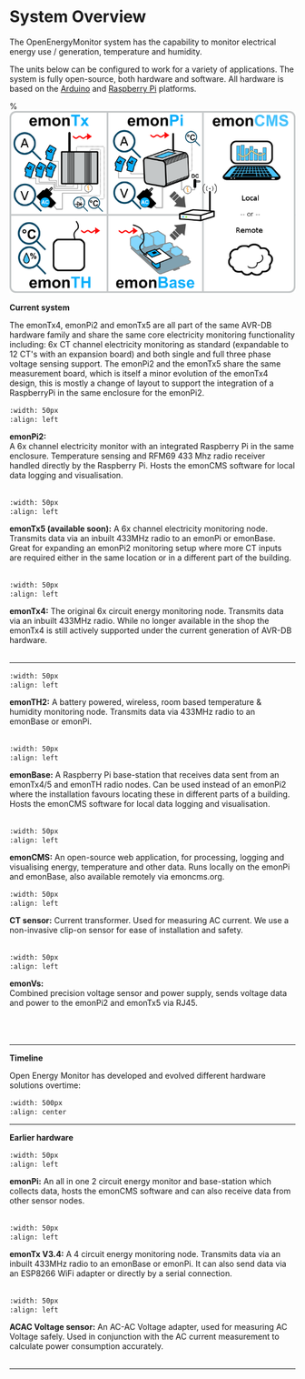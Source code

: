 # System Overview

The OpenEnergyMonitor system has the capability to monitor electrical energy use / generation, temperature and humidity.

The units below can be configured to work for a variety of applications. The system is fully open-source, both hardware and software. All hardware is based on the [Arduino](http://www.arduino.cc/) and [Raspberry Pi](http://raspberrypi.org) platforms.

% ![image](img/oemfpsystemdiagram.png)

<p><b>Current system</b></p>

The emonTx4, emonPi2 and emonTx5 are all part of the same AVR-DB hardware family and share the same core electricity monitoring functionality including: 6x CT channel electricity monitoring as standard (expandable to 12 CT's with an expansion board) and both single and full three phase voltage sensing support. The emonPi2 and the emonTx5 share the same measurement board, which is itself a minor evolution of the emonTx4 design, this is mostly a change of layout to support the integration of a RaspberryPi in the same enclosure for the emonPi2.

```{image} img/emonpi2-min.png
:width: 50px
:align: left
```

**emonPi2:**<br>A 6x channel electricity monitor with an integrated Raspberry Pi in the same enclosure. Temperature sensing and RFM69 433 Mhz radio receiver handled directly by the Raspberry Pi. Hosts the emonCMS software for local data logging and visualisation.<br><br>

```{image} img/emontx5-min.png
:width: 50px
:align: left
```

**emonTx5 (available soon):** A 6x channel electricity monitoring node. Transmits data via an inbuilt 433MHz radio to an emonPi or emonBase. Great for expanding an emonPi2 monitoring setup where more CT inputs are required either in the same location or in a different part of the building.<br><br>

```{image} img/emontx4-min.png
:width: 50px
:align: left
```

**emonTx4:** The original 6x circuit energy monitoring node. Transmits data via an inbuilt 433MHz radio. While no longer available in the shop the emonTx4 is still actively supported under the current generation of AVR-DB hardware.<br><br>

---

```{image} img/emonth-min.png
:width: 50px
:align: left
```
**emonTH2:** A battery powered, wireless, room based temperature & humidity monitoring node. Transmits data via 433MHz radio to an emonBase or emonPi.
<br><br>

```{image} img/emonbase-min.png
:width: 50px
:align: left
```
**emonBase:** A Raspberry Pi base-station that receives data sent from an emonTx4/5 and emonTH radio nodes. Can be used instead of an emonPi2 where the installation favours locating these in different parts of a building. Hosts the emonCMS software for local data logging and visualisation.
<br><br>

```{image} img/emoncms-min.png
:width: 50px
:align: left
```
**emonCMS:** An open-source web application, for processing, logging and visualising energy, temperature and other data. Runs locally on the emonPi and emonBase, also available remotely via emoncms.org.
<br>

```{image} img/ctsensor.png
:width: 50px
:align: left
```
**CT sensor:** Current transformer. Used for measuring AC current. We use a non-invasive clip-on sensor for ease of installation and safety.
<br><br>

```{image} img/emonVs-min.png
:width: 50px
:align: left
```
**emonVs:**<br>Combined precision voltage sensor and power supply, sends voltage data and power to the emonPi2 and emonTx5 via RJ45.<br><br>
<br><br>

---

<p><b>Timeline</b></p>

Open Energy Monitor has developed and evolved different hardware solutions overtime:

```{image} img/timeline.png
:width: 500px
:align: center
```

<!-- 
Invisible section: Contains source code for the image above using https://playground.diagram.codes/d/timeline
    width=700
    "2010-2011": "emonTx1️"
    "March 2012": "emonTx2\nemonGLCD\nemonBase"
    "April 2012": "First Heat\nPump\napplication\n♨️"
    "October 2012": "NanodeRF"
    "November 2013": "emonTx3 v3.2\emonTHv1/EmonTX Shield"
    "February 2015": "RFM69Pi3"
    "April 2015": "emonPi1"
    "2016": "emonTx3 v3.4"
    "November 2016": "emonTH2"
    "~2017": "OpenEVSE\nEmonVSE\n🚙"
    "October 2017": "IotaWatt"
    "March 2020": "OVMS"
    "November 2022": "emonTx4"
    "December 2023": "emonPi2"
    "Future": "🔮"
    "Summer 2024": "emonTx5"
    "2025": "emonPi3 & emonTx6" 
-->

---

<p><b>Earlier hardware</b></p>

```{image} img/emonpi-min.png
:width: 50px
:align: left
```
**emonPi:** An all in one 2 circuit energy monitor and base-station which collects data, hosts the emonCMS software and can also receive data from other sensor nodes.<br><br>

```{image} img/emontx-min.png
:width: 50px
:align: left
```
**emonTx V3.4:** A 4 circuit energy monitoring node. Transmits data via an inbuilt 433MHz radio to an emonBase or emonPi. It can also send data via an ESP8266 WiFi adapter or directly by a serial connection.<br><br>

```{image} img/voltagesensor.png
:width: 50px
:align: left
```
**ACAC Voltage sensor:** An AC-AC Voltage adapter, used for measuring AC Voltage safely. Used in conjunction with the AC current measurement to calculate power consumption accurately.
<br><br>

---

<!--
## Example configurations


**emonTx + emonBase**<br>
Separate sensor node and base station linked by 433MHz radio, 4x CT sensor inputs, 1x ACAC Voltage sensor input, temperature and pulse input. RaspberryPi Base station with emonCMS for local data logging. Wifi or Ethernet connectivity. Applications: Home solar, consumption, multiple circuits, 3-phase.

![image](img/emontxandbase.png)

*New 2019: emonTx firmware supports higher accuracy continuous monitoring.*

**[Installation Guide](/setup/install-emontx)** \| **[emonTx Technical](/technical/emontx)**<br> **View in Shop: [emonTx](https://shop.openenergymonitor.com/emontx-v3-electricity-monitoring-transmitter/) & [emonBase](https://shop.openenergymonitor.com/emonbase-web-connected-base-station/)**

---

**emonTx + ESP8266 WiFi**<br>
Using and ESP8266 WiFi Adapter the emonTx can send data directly to a remote emonCMS server such as emoncms.org. It is also possible to use an ESP8266 WiFi adapter with an emonTx to send data to an emonPi or emonBase to improve reliability where 433MHz is not sufficient.

![image](img/emontx.png)

*Note: Without local data logging this approach can incur additional service costs via the remote server.*

**[Installation Guide](/setup/esp8266-adapter-emontx/)** \| **[emonTx Technical](/technical/emontx)**<br>**View in Shop: [emonTx + WiFi Adapter](https://shop.openenergymonitor.com/emontx-wifi-adapter-1/)**

---

**emonPi**<br>
All in one energy monitor. 2x CT sensor inputs, 1x ACAC Voltage sensor input, temperature and pulse input, LCD Display. Integrated RaspberryPi with emonCMS for local data logging. Wifi or Ethernet connectivity. Designed for single phase home solar and monitoring energy consumption.

![image](img/emonpi.png)

**[Installation Guide](/setup/install)** \| **[emonPi Technical](/technical/emonpi)** \| **[View in Shop](https://shop.openenergymonitor.com/emonpi-3/)**

---

**emonTx + emonPi**<br>
It also possible to add one or more emonTx units to an emonPi to gain additional CT sensor inputs.

![image](img/emontxandemonpi.png)

*Note: sensor node transmit timing is not synchronised and so packet collisions increase with the number of nodes. In practice we recommend not more than 10 nodes per base station.*

**[emonPi Installation Guide](/setup/install) [+ Add Additional emonTx](/setup/emontx/)** \| **[emonPi Technical](/technical/emonpi)** \| **[View in Shop](https://shop.openenergymonitor.com/emonpi-3/)**

## Example Applications

- [Home Energy Monitor](/applications/home-energy/)
- [Solar PV](/applications/solar-pv/)
- [Heatpump Monitoring](/applications/heatpump/)

## Choosing a system configuration

**1. How many AC circuits do you wish to measure?**<br>
The basic emonPi configuration supports 2x CT sensor inputs. A basic emonTx + emonBase configuration supports 4x CT sensor inputs. Both configurations can be extended to increase the number of CT inputs by adding additional emonTx units (4x CT sensor inputs per emonTx).

**2. Is the system single phase or 3 phase?**<br>
Our units are primarily designed for single-phase operation, however the emonTx can be configured for 3 phase energy monitoring with 3-phase firmware. This firmware measures the current on all three phases but only voltage on the first phase. See [emonTx 3-Phase Firmware](https://github.com/openenergymonitor/emontx-3phase) for full details. An emonTx can support one set of 3-phase measurements, for applications requiring 3-phase measurement of multiple circuits e.g 3 phase SolarPV & Grid Import/Export, multiple emonTx units will be required.

**3. Do you have an AC Socket nearby for power supply and an ACAC Voltage sensor?**<br>
The emonPi requires an AC socket near the meter cabinet both for power and to provide an AC voltage signal. The emonTx also gives best results if used with an AC voltage sensor. If the meter location does not have an accessible AC socket and its not possible to install a socket; it is possible to power the emonTx with batteries and measure AC current only and calculate an approximate apparent power measurement. Select ['3 X AA Battery Holder' under the power supply section when buying an emonTx](https://shop.openenergymonitor.com/emontx-v3-electricity-monitoring-transmitter/) for this option. Note that the discreet sampling firmware will be installed which puts the emonTx to sleep between readings to extend battery life.

**4. Ethernet or WiFi for connectivity?**<br>
Both the emonPi and emonTx + emonBase systems support WiFi and Ethernet provided by the RaspberryPi. To use Ethernet with the emonPi, ethernet is required at the metering location. The emonTx + emonBase configuration allows for separation of the metering location and the base station which can be located next to your internet router.

**5. Number of room temperature and humidity sensors required**<br>
Both the emonPi and emonBase based systems support receiving data from up to 30 wireless 433MHz radio nodes, including multiple emontx units and emonTH temperature and humidity nodes.

**6. Wired temperature sensing with RJ45 DS18B20 sensors**<br>
Both the emonPi and emonTx support wired temperature sensing using the RJ45 socket. The emonTx includes a terminal block for DS18B20 sensors without the RJ45 plug. The terminal block can also be used for the pulse input.

**7. Pulse counting?**<br>
Both the emonPi and emonTx support a single pulse counting input using the RJ45 socket.

**8. How important is having a basestation status display to you?**<br>
The emonPi includes an LCD Display for easy access to the emonPi network IP address. This can simplify setup on networks where hostnames are unreliable. The emonBase does not include an LCD display and so requires either the hostname to work (e.g emonpi.local) or device detection using the routers device list or using tools such as [Fing Android](https://play.google.com/store/apps/details?id=com.overlook.android.fing&hl=en_GB) or [Fing iOS](https://itunes.apple.com/gb/app/fing-network-scanner/id430921107?mt=8).

For further Q&A you may find the [community forum FAQ](https://community.openenergymonitor.org/t/frequently-asked-questions/3005) useful.
-->

